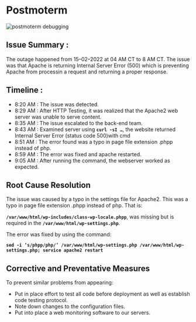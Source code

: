 # Postmoterm

![postmoterm debugging](https://svbtleusercontent.com/gRu63T1gS8ZDRtFQfjhMY40xspap.png)
## Issue Summary :

The outage happened from 15–02–2022 at 04 AM CT to 8 AM CT. The issue was that Apache is returning  Internal Server Error (500)  which is preventing Apache from processin a request and returning a proper response.

## Timeline :
* 8:20 AM : The issue was detected.
* 8:29 AM : After HTTP Testing, it was realized that the Apache2 web server was    unable to serve content.
* 8:35 AM : The issue escalated to the back-end team.
* 8:43 AM : Examined server using **`curl -sI …`**, the website returned Internal Server Error (status code 500)with cmd
* 8:51 AM : The error found was a typo in page file extension .phpp instead of php.
* 8:59 AM : The error was fixed and apache restarted.
* 9:05 AM : After running the command, the webserver worked as expected.

## Root Cause Resolution

The issue was caused by a typo in the settings file for Apache2. This was a typo in page file extension .phpp instead of php. That is:

**`/var/www/html/wp-includes/class-wp-locale.phpp`**, was missing but is required in the **`/var/www/html/wp-settings.php`**.

The error was fixed by using the command:

 **`sed -i ‘s/phpp/php/’ /var/www/html/wp-settings.php /var/www/html/wp-settings.php; service apache2 restart`**

## Corrective and Preventative Measures

To prevent similar problems from appearing:
* Put in place effort to test all code before deployment as well as establish code testing protocol.
* Note down changes to the configuration files.
* Put into place a web monitoring software to our servers.
